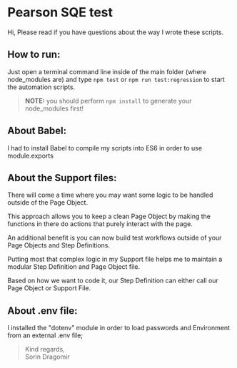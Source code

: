 # Pearson SQE test

Hi,
Please read if you have questions about the way I wrote these scripts.

## How to run:
Just open a terminal command line inside of the main folder (where node_modules are) and type `npm test` or `npm run test:regression` to start the automation scripts.
> **NOTE:** you should perform `npm install` to generate your node_modules first!


## About Babel:

I had to install Babel to compile my scripts into ES6 in order to use module.exports


## About the Support files:

There will come a time where you may want some logic to be handled outside of the Page Object. 

This approach allows you to keep a clean Page Object by making the functions in there do actions that purely interact with the page.

An additional benefit is you can now build test workflows outside of your Page Objects and Step Definitions.

Putting most that complex logic in my Support file helps me to maintain a modular Step Definition and Page Object file.

Based on how we want to code it, our Step Definition can either call our Page Object or Support File.


## About .env file:

I installed the "dotenv" module in order to load passwords and Environment from an external .env file;


> Kind regards,  
> Sorin Dragomir
